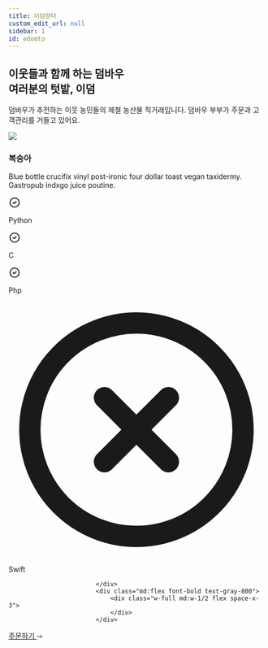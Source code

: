 ```yaml
---
title: 이덤장터
custom_edit_url: null
sidebar: 1
id: edomto
---
```


<section class="bg-gray-50x mb-10">
<div class="max-w-screen-xl px-4 py-2 mx-auto lg:h-screenx lg:items-centerx lg:flex">
<div class="max-w-xl mx-auto text-center">
<h1 class="text-2xl font-extrabold sm:text-2xl">
이웃들과 함께 하는 덤바우<br/>
<strong class="font-extrabold text-red-700 sm:block">
여러분의 텃밭, 이덤
</strong>
</h1>
<p class="mt-4 sm:leading-relaxed text-base">
덤바우가 추전하는 이웃 농민들의 제철 농산물 직거래입니다. 덤바우 부부가 <span class="relative z-10 inline-block px-1 font-semibold uppercase after:absolute after:-bottom-2 after:right-0 after:-z-10 after:h-2 after:w-full after:-translate-y-2 after:bg-[#f1cdc2] after:content-['']">주문과 고객관리를</span> 거들고 있어요.  
</p>
</div>
</div>
</section>



<div class="">
            <section>
                <section class="text-gray-600 body-font">
                    <div class="container px-0 py-2 mx-auto">
                        <div class="p-5 bg-gray-100 flex items-center mx-auto border-b  mb-10 border-gray-200 rounded-lg sm:flex-row flex-col">
                        <div class="sm:w-48 sm:h-48 h-48 w-48 sm:mr-10 inline-flex items-center justify-center flex-shrink-0">
                            <img
                              src="http://jinbasil.com/website/imgon/edom/edom-l-001.jpg"/>
                        </div>
                        <div class="flex-grow sm:text-left text-center mt-6 sm:mt-0">
                            <h1 class="text-black text-2xl title-font font-bold mb-2">복숭아</h1>
                            <p class="leading-relaxed text-base">Blue bottle crucifix vinyl post-ironic four dollar toast vegan taxidermy. Gastropub indxgo juice poutine.</p>
                            <div class="py-4">
                                <div class=" inline-block mr-2" >
                                    <div class="flex  pr-2 h-full items-center">
                                        <svg class="text-yellow-500 w-6 h-6 mr-1"  width="24" height="24" viewBox="0 0 24 24" stroke-width="2" stroke="currentColor" fill="none" stroke-linecap="round" stroke-linejoin="round">  
                                            <path stroke="none" d="M0 0h24v24H0z"/>  
                                            <circle cx="12" cy="12" r="9" />  
                                            <path d="M9 12l2 2l4 -4" />
                                        </svg>
                                        <p class="title-font font-medium">Python</p>
                                    </div>
                                </div>
                                <div class="inline-block mr-2" >
                                    <div class="flex  pr-2 h-full items-center">
                                        <svg class="text-yellow-500 w-6 h-6 mr-1"  width="24" height="24" viewBox="0 0 24 24" stroke-width="2" stroke="currentColor" fill="none" stroke-linecap="round" stroke-linejoin="round">  
                                            <path stroke="none" d="M0 0h24v24H0z"/>  
                                            <circle cx="12" cy="12" r="9" />  
                                            <path d="M9 12l2 2l4 -4" />
                                        </svg>
                                        <p class="title-font font-medium">C</p>
                                    </div>
                                </div>
                                <div class=" inline-block mr-2" >
                                    <div class="flex  pr-2 h-full items-center">
                                        <svg class="text-yellow-500 w-6 h-6 mr-1"  width="24" height="24" viewBox="0 0 24 24" stroke-width="2" stroke="currentColor" fill="none" stroke-linecap="round" stroke-linejoin="round">  
                                            <path stroke="none" d="M0 0h24v24H0z"/>  
                                            <circle cx="12" cy="12" r="9" />  
                                            <path d="M9 12l2 2l4 -4" />
                                        </svg>
                                        <p class="title-font font-medium">Php</p>
                                    </div>
                                </div>
                                <div class=" inline-block mr-2" >
                                    <div class="flex  pr-2 h-full items-center">
                                        <svg class="text-gray-500 w-6 h-6 mr-1"  viewBox="0 0 24 24"  fill="none"  stroke="currentColor"  stroke-width="2"  stroke-linecap="round"  stroke-linejoin="round">  
                                            <circle cx="12" cy="12" r="10" />  
                                            <line x1="15" y1="9" x2="9" y2="15" /> 
                                            <line x1="9" y1="9" x2="15" y2="15" />
                                        </svg>
                                        <p class="title-font font-medium">Swift</p>
                                    </div>
                                </div>
                                
                            </div>
                            <div class="md:flex font-bold text-gray-800">
                                <div class="w-full md:w-1/2 flex space-x-3">
                                </div>
                            </div>
<a href="/" role="button" aria-label="view catalogue" class="focus:ring-2 focus:ring-offset-2 focus:ring-gray-700 focus:outline-none mt-2 md:mt-2 text-base font-semibold leading-none text-gray-800 dark:text-white flex items-center hover:underline">
        주문하기
        <svg class="ml-2 mt-1 dark:text-white" width="12" height="8" viewBox="0 0 12 8" fill="none" xmlns="http://www.w3.org/2000/svg">
          <path d="M1.33325 4H10.6666" stroke="currentColor" stroke-linecap="round" stroke-linejoin="round" />
          <path d="M8 6.66667L10.6667 4" stroke="currentColor" stroke-linecap="round" stroke-linejoin="round" />
          <path d="M8 1.33398L10.6667 4.00065" stroke="currentColor" stroke-linecap="round" stroke-linejoin="round" />
        </svg>
      </a>                        </div>
                        </div>
                    </div>
                </section>
            </section>
        </div>
